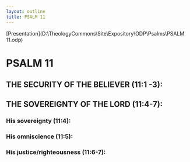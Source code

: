 ```yaml
---
layout: outline
title: PSALM 11
---
```

[Presentation](D:\TheologyCommons\Site\Expository\ODP\Psalms\PSALM 11.odp)
# PSALM 11 
## THE SECURITY OF THE BELIEVER (11:1 -3): 
## THE SOVEREIGNTY OF THE LORD (11:4-7): 
###  His sovereignty (11:4): 
###  His omniscience (11:5): 
###  His justice/righteousness (11:6-7): 
